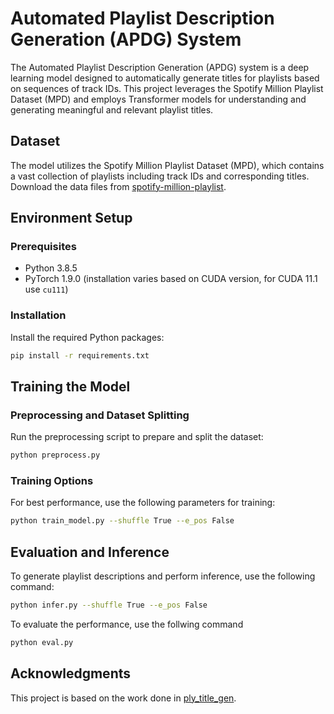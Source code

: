 # Automated Playlist Description Generation (APDG) System

The Automated Playlist Description Generation (APDG) system is a deep learning model designed to automatically generate titles for playlists based on sequences of track IDs. This project leverages the Spotify Million Playlist Dataset (MPD) and employs Transformer models for understanding and generating meaningful and relevant playlist titles.

## Dataset
The model utilizes the Spotify Million Playlist Dataset (MPD), which contains a vast collection of playlists including track IDs and corresponding titles. Download the data files from [spotify-million-playlist](https://www.aicrowd.com/challenges/spotify-million-playlist-dataset-challenge/dataset_files).


## Environment Setup

### Prerequisites
- Python 3.8.5
- PyTorch 1.9.0 (installation varies based on CUDA version, for CUDA 11.1 use `cu111`)

### Installation
Install the required Python packages:
```bash
pip install -r requirements.txt
```

## Training the Model

### Preprocessing and Dataset Splitting
Run the preprocessing script to prepare and split the dataset:

```bash
python preprocess.py
```

### Training Options

For best performance, use the following parameters for training:

```bash
python train_model.py --shuffle True --e_pos False
```
## Evaluation and Inference
To generate playlist descriptions and perform inference, use the following command:
```bash
python infer.py --shuffle True --e_pos False
```

To evaluate the performance, use the follwing command
```bash
python eval.py
```

## Acknowledgments
This project is based on the work done in [ply_title_gen](https://github.com/seungheondoh/ply_title_gen.git).
